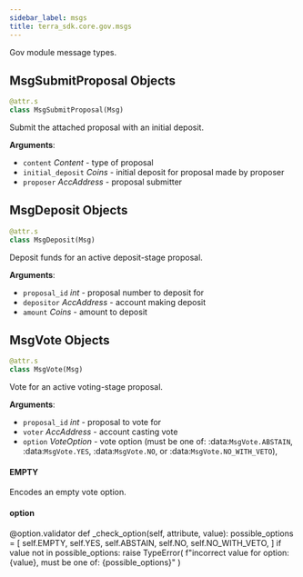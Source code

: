 ```yaml
---
sidebar_label: msgs
title: terra_sdk.core.gov.msgs
---
```


Gov module message types.

## MsgSubmitProposal Objects

```python
@attr.s
class MsgSubmitProposal(Msg)
```

Submit the attached proposal with an initial deposit.

**Arguments**:

- `content` _Content_ - type of proposal
- `initial_deposit` _Coins_ - initial deposit for proposal made by proposer
- `proposer` _AccAddress_ - proposal submitter

## MsgDeposit Objects

```python
@attr.s
class MsgDeposit(Msg)
```

Deposit funds for an active deposit-stage proposal.

**Arguments**:

- `proposal_id` _int_ - proposal number to deposit for
- `depositor` _AccAddress_ - account making deposit
- `amount` _Coins_ - amount to deposit

## MsgVote Objects

```python
@attr.s
class MsgVote(Msg)
```

Vote for an active voting-stage proposal.

**Arguments**:

- `proposal_id` _int_ - proposal to vote for
- `voter` _AccAddress_ - account casting vote
- `option` _VoteOption_ - vote option (must be one of: :data:`MsgVote.ABSTAIN`, :data:`MsgVote.YES`, :data:`MsgVote.NO`, or :data:`MsgVote.NO_WITH_VETO`),

#### EMPTY

Encodes an empty vote option.

#### option

@option.validator
def _check_option(self, attribute, value):
    possible_options = [
        self.EMPTY,
        self.YES,
        self.ABSTAIN,
        self.NO,
        self.NO_WITH_VETO,
    ]
    if value not in possible_options:
        raise TypeError(
            f&quot;incorrect value for option: {value}, must be one of: {possible_options}&quot;
        )

